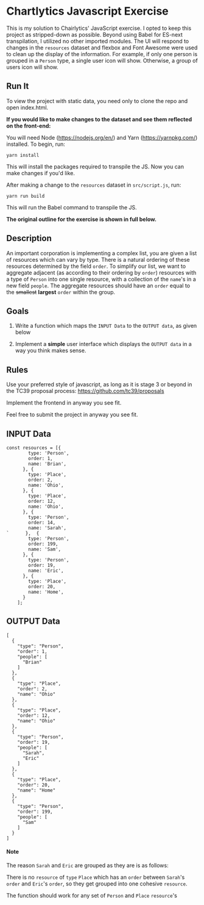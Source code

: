 # Chartlytics Javascript Exercise

This is my solution to Chairlytics' JavaScript exercise. I opted to keep this project as stripped-down as possible. Beyond using Babel for ES-next transpilation, I utilized no other imported modules. The UI will respond to changes in the `resources` dataset and flexbox and Font Awesome were used to clean up the display of the information. For example, if only one person is grouped in a `Person` type, a single user icon will show. Otherwise, a group of users icon will show.

## Run It

To view the project with static data, you need only to clone the repo and open index.html.

**If you would like to make changes to the dataset and see them reflected on the front-end:**

You will need Node (https://nodejs.org/en/) and Yarn (https://yarnpkg.com/) installed. To begin, run:

`yarn install`

This will install the packages required to transpile the JS. Now you can make changes if you'd like.

After making a change to the `resources` dataset in `src/script.js`, run:

`yarn run build`

This will run the Babel command to transpile the JS.

**The original outline for the exercise is shown in full below.**

## Description

An important corporation is implementing a complex list, you are given a list of resources which can vary by type. There is a natural ordering of these resources determined by the field `order`. To simplify our list, we want to aggregate adjacent (as according to their ordering by `order`) resources with a type of `Person` into one single resource, with a collection of the `name`'s in a new field `people`. The aggregate resources should have an `order` equal to the ~~smallest~~ **largest** `order` within the group.

## Goals

1. Write a function which maps the `INPUT Data` to the `OUTPUT data`, as given below

2. Implement a **simple** user interface which displays the `OUTPUT data` in a way you think makes sense.

## Rules

Use your preferred style of javascript, as long as it is stage 3 or beyond in the TC39 proposal process: https://github.com/tc39/proposals

Implement the frontend in anyway you see fit.

Feel free to submit the project in anyway you see fit.

## INPUT Data

```
const resources = [{
        type: 'Person',
        order: 1,
        name: 'Brian',
      }, {
        type: 'Place',
        order: 2,
        name: 'Ohio',
      }, {
        type: 'Place',
        order: 12,
        name: 'Ohio',
      }, {
        type: 'Person',
        order: 14,
        name: 'Sarah',
`      },  {
        type: 'Person',
        order: 199,
        name: 'Sam',
      }, {
        type: 'Person',
        order: 19,
        name: 'Eric',
      }, {
        type: 'Place',
        order: 20,
        name: 'Home',
      }
    ];
```

## OUTPUT Data

```
[
  {
    "type": "Person",
    "order": 1,
    "people": [
      "Brian"
    ]
  },
  {
    "type": "Place",
    "order": 2,
    "name": "Ohio"
  },
  {
    "type": "Place",
    "order": 12,
    "name": "Ohio"
  },
  {
    "type": "Person",
    "order": 19,
    "people": [
      "Sarah",
      "Eric"
    ]
  },
  {
    "type": "Place",
    "order": 20,
    "name": "Home"
  },
  {
    "type": "Person",
    "order": 199,
    "people": [
      "Sam"
    ]
  }
]
```

#### Note

The reason `Sarah` and `Eric` are grouped as they are is as follows:

 There is no `resource` of `type` `Place` which has an `order` between `Sarah`'s `order` and `Eric`'s `order`, so they get grouped into one cohesive `resource`.

The function should work for any set of `Person` and `Place` `resource`'s

